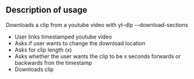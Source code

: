 ## Description of usage

Downloads a clip from a youtube video with yt-dlp --download-sections

- User links timestamped youtube video
- Asks if user wants to change the download location
- Asks for clip length (x)
- Asks whether the user wants the clip to be x seconds forwards or backwards fron the timestamp
- Downloads clip
